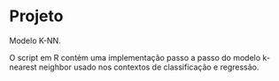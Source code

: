 # Projeto
Modelo K-NN.

O script em R contém uma implementação passo a passo do modelo k-nearest neighbor usado nos contextos de classificação e regressão.
